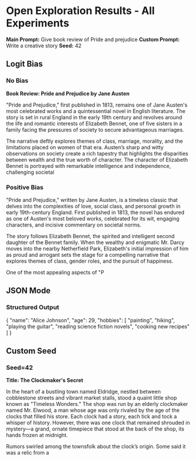 # Open Exploration Results - All Experiments

**Main Prompt:** Give book review of Pride and prejudice
**Custom Prompt:** Write a creative story
**Seed:** 42

## Logit Bias

### No Bias
**Book Review: Pride and Prejudice by Jane Austen**

"Pride and Prejudice," first published in 1813, remains one of Jane Austen's most celebrated works and a quintessential novel in English literature. The story is set in rural England in the early 19th century and revolves around the life and romantic interests of Elizabeth Bennet, one of five sisters in a family facing the pressures of society to secure advantageous marriages.

The narrative deftly explores themes of class, marriage, morality, and the limitations placed on women of that era. Austen’s sharp and witty observations on society create a rich tapestry that highlights the disparities between wealth and the true worth of character. The character of Elizabeth Bennet is portrayed with remarkable intelligence and independence, challenging societal

### Positive Bias
"Pride and Prejudice," written by Jane Austen, is a timeless classic that delves into the complexities of love, social class, and personal growth in early 19th-century England. First published in 1813, the novel has endured as one of Austen's most beloved works, celebrated for its wit, engaging characters, and incisive commentary on societal norms.

The story follows Elizabeth Bennet, the spirited and intelligent second daughter of the Bennet family. When the wealthy and enigmatic Mr. Darcy moves into the nearby Netherfield Park, Elizabeth's initial impression of him as proud and arrogant sets the stage for a compelling narrative that explores themes of class, gender roles, and the pursuit of happiness.

One of the most appealing aspects of "P

## JSON Mode

### Structured Output
{
  "name": "Alice Johnson",
  "age": 29,
  "hobbies": [
    "painting",
    "hiking",
    "playing the guitar",
    "reading science fiction novels",
    "cooking new recipes"
  ]
}

## Custom Seed

### Seed=42
**Title: The Clockmaker's Secret**

In the heart of a bustling town named Eldridge, nestled between cobblestone streets and vibrant market stalls, stood a quaint little shop known as "Timeless Wonders." The shop was run by an elderly clockmaker named Mr. Elwood, a man whose age was only rivaled by the age of the clocks that filled his store. Each clock had a story, each tick and tock a whisper of history. However, there was one clock that remained shrouded in mystery—a grand, ornate timepiece that stood at the back of the shop, its hands frozen at midnight.

Rumors swirled among the townsfolk about the clock’s origin. Some said it was a relic from a

